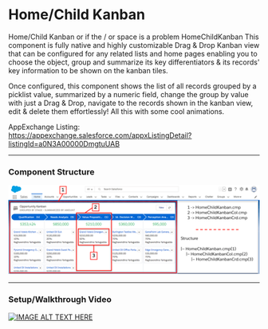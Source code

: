 # Home/Child Kanban

Home/Child Kanban or if the / or space is a problem HomeChildKanban
This component is fully native and highly customizable Drag & Drop Kanban view that can be configured for any related lists and home pages enabling you to choose the object, group and summarize its key differentiators & its records' key information to be shown on the kanban tiles.

Once configured, this component shows the list of all records grouped by a picklist value, summarized by a numeric field, change the group by value with just a Drag & Drop, navigate to the records shown in the kanban view, edit & delete them effortlessly! 
All this with some cool animations.

AppExchange Listing:
https://appexchange.salesforce.com/appxListingDetail?listingId=a0N3A00000DmgtuUAB

---

### Component Structure
![Component Structure](images/HomeChildKanban-git.png)

---

### Setup/Walkthrough Video
[![IMAGE ALT TEXT HERE](http://img.youtube.com/vi/h7VdchJal_o/0.jpg)](http://www.youtube.com/watch?v=h7VdchJal_o)
